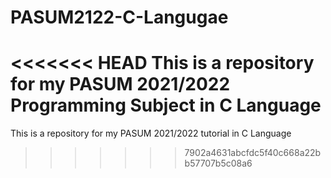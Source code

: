# PASUM2122-C-Langugae
<<<<<<< HEAD
This is a repository for my PASUM 2021/2022 Programming Subject in C Language
=======
This is a repository for my PASUM 2021/2022 tutorial in C Language
>>>>>>> 7902a4631abcfdc5f40c668a22bb57707b5c08a6
